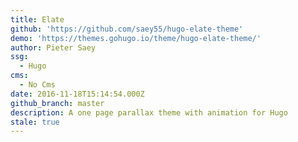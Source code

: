 ```yaml
---
title: Elate
github: 'https://github.com/saey55/hugo-elate-theme'
demo: 'https://themes.gohugo.io/theme/hugo-elate-theme/'
author: Pieter Saey
ssg:
  - Hugo
cms:
  - No Cms
date: 2016-11-18T15:14:54.000Z
github_branch: master
description: A one page parallax theme with animation for Hugo
stale: true
---
```


